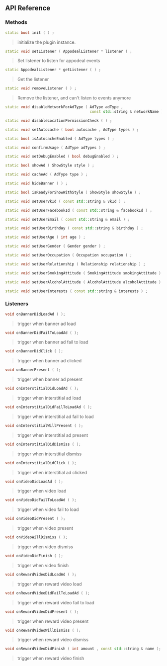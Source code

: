 ## API Reference

### Methods
```cpp
static bool init ( ) ;
```
>  initialize the plugin instance.

```cpp
static void setListener ( AppodealListener * listener ) ;
```
> Set listener to listen for appodeal events

```cpp
static AppodealListener * getListener ( ) ;
```
> Get the listener

```cpp
static void removeListener ( ) ;
```
> Remove the listener, and can't listen to events anymore

```cpp
static void disableNetworkForAdType ( AdType adType ,
                                      const std::string & networkName ) ;
```

```cpp
static void disableLocationPermissionCheck ( ) ;
```

```cpp
static void setAutocache ( bool autocache , AdType types ) ;
```

```cpp
static bool isAutocacheEnabled ( AdType types ) ;
```

```cpp
static void confirmUsage ( AdType adTypes ) ;
```

```cpp
static void setDebugEnabled ( bool debugEnabled ) ;
```

```cpp
static bool showAd ( ShowStyle style ) ;
```

```cpp
static void cacheAd ( AdType type ) ;
```

```cpp
static void hideBanner ( ) ;
```

```cpp
static bool isReadyForShowWithStyle ( ShowStyle showStyle ) ;
```

```cpp
static void setUserVkId ( const std::string & vkId ) ;
```

```cpp
static void setUserFacebookId ( const std::string & facebookId ) ;
```

```cpp
static void setUserEmail ( const std::string & email ) ;
```

```cpp
static void setUserBirthday ( const std::string & birthday ) ;
```

```cpp
static void setUserAge ( int age ) ;
```

```cpp
static void setUserGender ( Gender gender ) ;
```

```cpp
static void setUserOccupation ( Occupation occupation ) ;
```

```cpp
static void setUserRelationship ( Relationship relationship ) ;
```

```cpp
static void setUserSmokingAttitude ( SmokingAttitude smokingAttitude ) ;
```

```cpp
static void setUserAlcoholAttitude ( AlcoholAttitude alcoholAttitude ) ;
```

```cpp
static void setUserInterests ( const std::string & interests ) ;
```


### Listeners
```cpp
void onBannerDidLoadAd ( );
```
> trigger when banner ad load

```cpp
void onBannerDidFailToLoadAd ( );
```
> trigger when banner ad fail to load

```cpp
void onBannerDidClick ( );
```
> trigger when banner ad clicked

```cpp
void onBannerPresent ( );
```
> trigger when banner ad present

```cpp
void onInterstitialDidLoadAd ( );
```
> trigger when interstitial ad load

```cpp
void onInterstitialDidFailToLoadAd ( );
```
> trigger when interstitial ad fail to load

```cpp
void onInterstitialWillPresent ( );
```
> trigger when interstitial ad present

```cpp
void onInterstitialDidDismiss ( );
```
> trigger when interstitial dismiss

```cpp
void onInterstitialDidClick ( );
```
> trigger when interstitial ad clicked

```cpp
void onVideoDidLoadAd ( );
```
> trigger when video load

```cpp
void onVideoDidFailToLoadAd ( );
```
> trigger when video fail to load

```cpp
void onVideoDidPresent ( );
```
> trigger when video present

```cpp
void onVideoWillDismiss ( );
```
> trigger when video dismiss

```cpp
void onVideoDidFinish ( );
```
> trigger when video finish

```cpp
void onRewardVideoDidLoadAd ( );
```
> trigger when reward video load

```cpp
void onRewardVideoDidFailToLoadAd ( );
```
> trigger when reward video fail to load

```cpp
void onRewardVideoDidPresent ( );
```
> trigger when reward video present

```cpp
void onRewardVideoWillDismiss ( );
```
> trigger when reward video dismiss

```cpp
void onRewardVideoDidFinish ( int amount , const std::string & name );
```
> trigger when reward video finish


